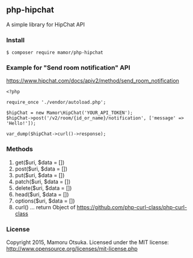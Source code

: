 ## php-hipchat

A simple library for HipChat API

### Install

    $ composer require mamor/php-hipchat

### Example for "Send room notification" API

https://www.hipchat.com/docs/apiv2/method/send_room_notification

    <?php

    require_once './vendor/autoload.php';

    $hipChat = new Mamor\HipChat('YOUR_API_TOKEN');
    $hipChat->post('/v2/room/{id_or_name}/notification', ['message' => 'Hello!']);

    var_dump($hipChat->curl()->response);

### Methods

1. get($uri, $data = [])
1. post($uri, $data = [])
1. put($uri, $data = [])
1. patch($uri, $data = [])
1. delete($uri, $data = [])
1. head($uri, $data = [])
1. options($uri, $data = [])
1. curl() ... return Object of https://github.com/php-curl-class/php-curl-class

### License

Copyright 2015, Mamoru Otsuka. Licensed under the MIT license: http://www.opensource.org/licenses/mit-license.php
